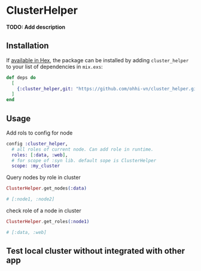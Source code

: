 # ClusterHelper

**TODO: Add description**

## Installation

If [available in Hex](https://hex.pm/docs/publish), the package can be installed
by adding `cluster_helper` to your list of dependencies in `mix.exs`:

```elixir
def deps do
  [
    {:cluster_helper,git: "https://github.com/ohhi-vn/cluster_helper.git", tag: "0.1.0"}
  ]
end
```

## Usage

Add rols to config for node

```Elixir
config :cluster_helper,
  # all roles of current node. Can add role in runtime.
  roles: [:data, :web],
  # for scope of :syn lib. default sope is ClusterHelper
  scope: :my_cluster 
```

Query nodes by role in cluster

```Elixir
ClusterHelper.get_nodes(:data)

# [:node1, :node2]
```

check role of a node in cluster

```Elixir
ClusterHelper.get_roles(:node1)

# [:data, :web]
```

## Test local cluster without integrated with other app

